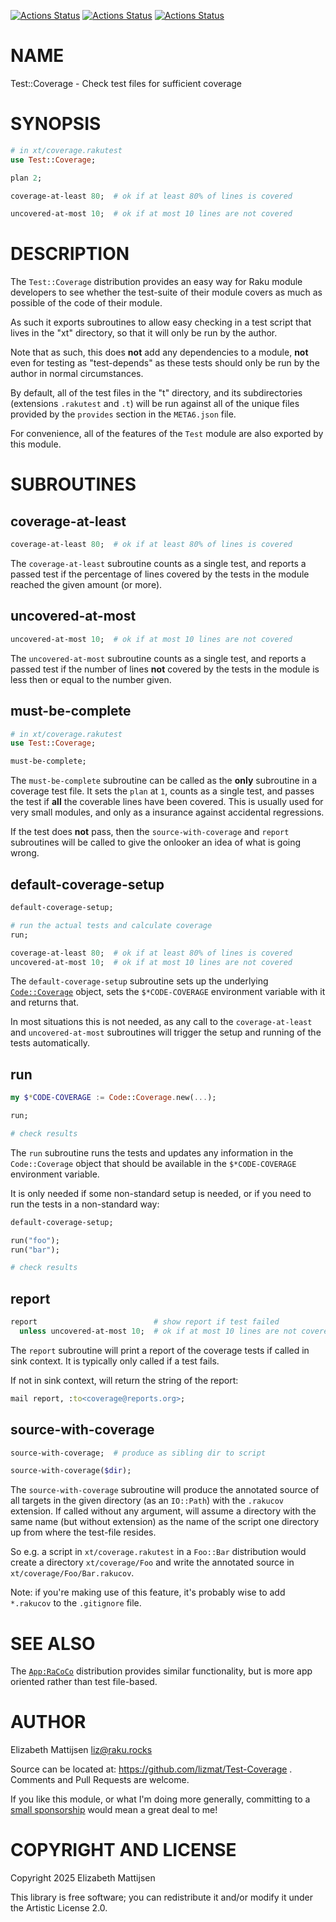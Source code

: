 [![Actions Status](https://github.com/lizmat/Test-Coverage/actions/workflows/linux.yml/badge.svg)](https://github.com/lizmat/Test-Coverage/actions) [![Actions Status](https://github.com/lizmat/Test-Coverage/actions/workflows/macos.yml/badge.svg)](https://github.com/lizmat/Test-Coverage/actions) [![Actions Status](https://github.com/lizmat/Test-Coverage/actions/workflows/windows.yml/badge.svg)](https://github.com/lizmat/Test-Coverage/actions)

NAME
====

Test::Coverage - Check test files for sufficient coverage

SYNOPSIS
========

```raku
# in xt/coverage.rakutest
use Test::Coverage;

plan 2;

coverage-at-least 80;  # ok if at least 80% of lines is covered

uncovered-at-most 10;  # ok if at most 10 lines are not covered
```

DESCRIPTION
===========

The `Test::Coverage` distribution provides an easy way for Raku module developers to see whether the test-suite of their module covers as much as possible of the code of their module.

As such it exports subroutines to allow easy checking in a test script that lives in the "xt" directory, so that it will only be run by the author.

Note that as such, this does **not** add any dependencies to a module, **not** even for testing as "test-depends" as these tests should only be run by the author in normal circumstances.

By default, all of the test files in the "t" directory, and its subdirectories (extensions `.rakutest` and `.t`) will be run against all of the unique files provided by the `provides` section in the `META6.json` file.

For convenience, all of the features of the `Test` module are also exported by this module.

SUBROUTINES
===========

coverage-at-least
-----------------

```raku
coverage-at-least 80;  # ok if at least 80% of lines is covered
```

The `coverage-at-least` subroutine counts as a single test, and reports a passed test if the percentage of lines covered by the tests in the module reached the given amount (or more).

uncovered-at-most
-----------------

```raku
uncovered-at-most 10;  # ok if at most 10 lines are not covered
```

The `uncovered-at-most` subroutine counts as a single test, and reports a passed test if the number of lines **not** covered by the tests in the module is less then or equal to the number given.

must-be-complete
----------------

```raku
# in xt/coverage.rakutest
use Test::Coverage;

must-be-complete;
```

The `must-be-complete` subroutine can be called as the **only** subroutine in a coverage test file. It sets the `plan` at `1`, counts as a single test, and passes the test if **all** the coverable lines have been covered. This is usually used for very small modules, and only as a insurance against accidental regressions.

If the test does **not** pass, then the `source-with-coverage` and `report` subroutines will be called to give the onlooker an idea of what is going wrong.

default-coverage-setup
----------------------

```raku
default-coverage-setup;

# run the actual tests and calculate coverage
run;

coverage-at-least 80;  # ok if at least 80% of lines is covered
uncovered-at-most 10;  # ok if at most 10 lines are not covered
```

The `default-coverage-setup` subroutine sets up the underlying [`Code::Coverage`](https://raku.land/zef:lizmat/Code::Coverage) object, sets the `$*CODE-COVERAGE` environment variable with it and returns that.

In most situations this is not needed, as any call to the `coverage-at-least` and `uncovered-at-most` subroutines will trigger the setup and running of the tests automatically.

run
---

```raku
my $*CODE-COVERAGE := Code::Coverage.new(...);

run;

# check results
```

The `run` subroutine runs the tests and updates any information in the `Code::Coverage` object that should be available in the `$*CODE-COVERAGE` environment variable.

It is only needed if some non-standard setup is needed, or if you need to run the tests in a non-standard way:

```raku
default-coverage-setup;

run("foo");
run("bar");

# check results
```

report
------

```raku
report                          # show report if test failed
  unless uncovered-at-most 10;  # ok if at most 10 lines are not covered
```

The `report` subroutine will print a report of the coverage tests if called in sink context. It is typically only called if a test fails.

If not in sink context, will return the string of the report:

```raku
mail report, :to<coverage@reports.org>;
```

source-with-coverage
--------------------

```raku
source-with-coverage;  # produce as sibling dir to script

source-with-coverage($dir);
```

The `source-with-coverage` subroutine will produce the annotated source of all targets in the given directory (as an `IO::Path`) with the `.rakucov` extension. If called without any argument, will assume a directory with the same name (but without extension) as the name of the script one directory up from where the test-file resides.

So e.g. a script in `xt/coverage.rakutest` in a `Foo::Bar` distribution would create a directory `xt/coverage/Foo` and write the annotated source in `xt/coverage/Foo/Bar.rakucov`.

Note: if you're making use of this feature, it's probably wise to add `*.rakucov` to the `.gitignore` file.

SEE ALSO
========

The [`App:RaCoCo`](https://raku.land/zef:atroxaper/App::RaCoCo) distribution provides similar functionality, but is more app oriented rather than test file-based.

AUTHOR
======

Elizabeth Mattijsen <liz@raku.rocks>

Source can be located at: https://github.com/lizmat/Test-Coverage . Comments and Pull Requests are welcome.

If you like this module, or what I'm doing more generally, committing to a [small sponsorship](https://github.com/sponsors/lizmat/) would mean a great deal to me!

COPYRIGHT AND LICENSE
=====================

Copyright 2025 Elizabeth Mattijsen

This library is free software; you can redistribute it and/or modify it under the Artistic License 2.0.

